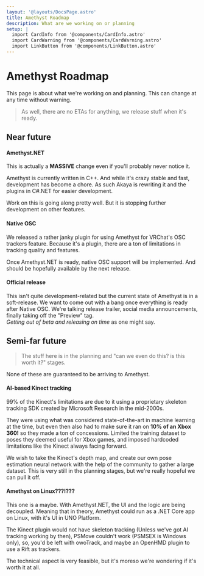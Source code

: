 ```yaml
---
layout: '@layouts/DocsPage.astro'
title: Amethyst Roadmap
description: What are we working on or planning
setup: | 
  import CardInfo from '@components/CardInfo.astro'
  import CardWarning from '@components/CardWarning.astro'
  import LinkButton from '@components/LinkButton.astro'
---
```

# Amethyst Roadmap

<CardInfo title="What is this?">
This page is about what we're working on and planning. This can change at any time without warning.
</CardInfo>

> As well, there are no ETAs for anything, we release stuff when it's ready.

## Near future
#### Amethyst.NET
This is actually a **MASSIVE** change even if you'll probably never notice it.

Amethyst is currently written in C++. And while it's crazy stable and fast, development has become a chore. As such Akaya is rewriting it and the plugins in C#.NET for easier development.

Work on this is going along pretty well. But it is stopping further development on other features.

#### Native OSC
We released a rather janky plugin for using Amethyst for VRChat's OSC trackers feature. Because it's a plugin, there are a ton of limitations in tracking quality and features.

Once Amethyst.NET is ready, native OSC support will be implemented. And should be hopefully available by the next release.

#### Official release
This isn't quite development-related but the current state of Amethyst is in a soft-release. We want to come out with a bang once everything is ready after Native OSC. We're talking release trailer, social media announcements, finally taking off the "Preview" tag.  
_Getting out of beta and releasing on time_ as one might say.

## Semi-far future
> The stuff here is in the planning and "can we even do this? is this worth it?" stages.

<CardWarning title="These are only plans">
None of these are guaranteed to be arriving to Amethyst.
</CardWarning>

#### AI-based Kinect tracking
99% of the Kinect's limitations are due to it using a proprietary skeleton tracking SDK created by Microsoft Research in the mid-2000s.

They were using what was considered state-of-the-art in machine learning at the time, but even then also had to make sure it ran on **10% of an Xbox 360!** so they made a ton of concessions. Limited the training dataset to poses they deemed useful for Xbox games, and imposed hardcoded limitations like the Kinect always facing forward.

We wish to take the Kinect's depth map, and create our own pose estimation neural network with the help of the community to gather a large dataset. This is very still in the planning stages, but we're really hopeful we can pull it off.

#### Amethyst on Linux???!???
This one is a maybe. With Amethyst.NET, the UI and the logic are being decoupled. Meaning that in theory, Amethyst could run as a .NET Core app on Linux, with it's UI in UNO Platform.

The Kinect plugin would not have skeleton tracking (Unless we've got AI tracking working by then), PSMove couldn't work (PSMSEX is Windows only), so, you'd be left with owoTrack, and maybe an OpenHMD plugin to use a Rift as trackers.

The technical aspect is very feasible, but it's moreso we're wondering if it's worth it at all.